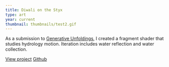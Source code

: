 ```yaml
---
title: Diwali on the Styx
type: art
year: current
thumbnail: thumbnails/test2.gif
---
```

As a submission to [Generative Unfoldings](https://arts.mit.edu/cast/symposia/generative-unfoldings-call/), I created a fragment shader that studies hydrology motion. Iteration includes water reflection and water collection. 

[View project](https://gurumatcha.github.io/diwali-on-the-styx/)
[Github](https://github.com/gurumatcha/diwali-on-the-styx)